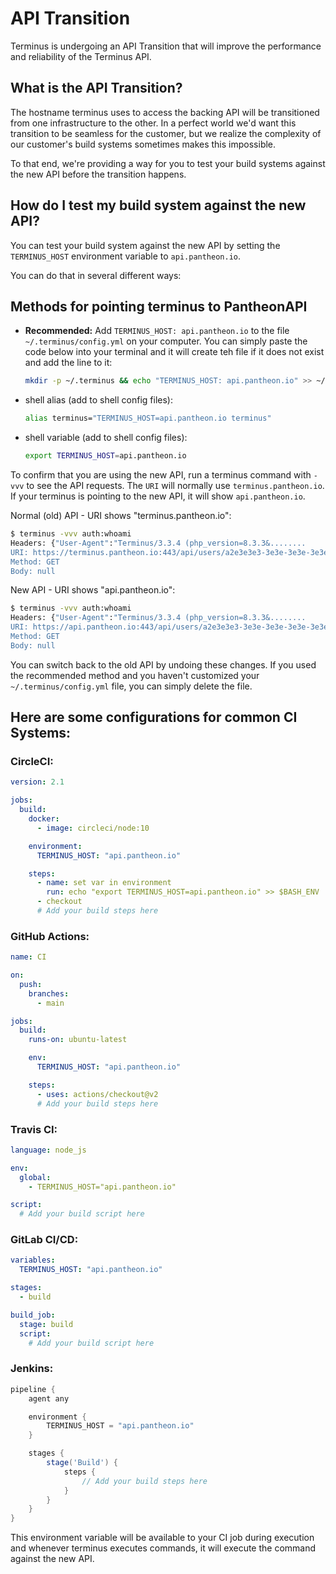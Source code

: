 # API Transition

Terminus is undergoing an API Transition that will improve the performance and reliability of the Terminus API.

## What is the API Transition?

The hostname terminus uses to access the backing API will be transitioned from one infrastructure to the other.
In a perfect world we'd want this transition to be seamless for the customer, but we realize the complexity
of our customer's build systems sometimes makes this impossible.

To that end, we're providing a way for you to test your build systems against the new API before the transition happens.

## How do I test my build system against the new API?

You can test your build system against the new API by setting the `TERMINUS_HOST` environment variable to `api.pantheon.io`.

You can do that in several different ways:

## Methods for pointing terminus to PantheonAPI

*   **Recommended:** Add `TERMINUS_HOST: api.pantheon.io` to the file `~/.terminus/config.yml` on your computer. You can simply paste the code below into your terminal and it will create teh file if it does not exist and add the line to it:

    ```bash
    mkdir -p ~/.terminus && echo "TERMINUS_HOST: api.pantheon.io" >> ~/.terminus/config.yml
    ```

*   shell alias (add to shell config files):

    ```bash
    alias terminus="TERMINUS_HOST=api.pantheon.io terminus"
    ```

*   shell variable (add to shell config files):

    ```bash
    export TERMINUS_HOST=api.pantheon.io
    ```


To confirm that you are using the new API, run a terminus command with `-vvv` to see the API requests. The `URI` will normally use `terminus.pantheon.io`.  If your terminus is pointing to the new API, it will show `api.pantheon.io`.

Normal (old) API - URI shows "terminus.pantheon.io":

```bash
$ terminus -vvv auth:whoami
Headers: {"User-Agent":"Terminus/3.3.4 (php_version=8.3.3&........
URI: https://terminus.pantheon.io:443/api/users/a2e3e3e3-3e3e-3e3e-3e3e-3e3e3e3e3e3e
Method: GET
Body: null
```

New API - URI shows "api.pantheon.io":

```bash
$ terminus -vvv auth:whoami
Headers: {"User-Agent":"Terminus/3.3.4 (php_version=8.3.3&........
URI: https://api.pantheon.io:443/api/users/a2e3e3e3-3e3e-3e3e-3e3e-3e3e3e3e3e3e
Method: GET
Body: null
```

You can switch back to the old API by undoing these changes.  If you used the recommended method and you haven't customized your `~/.terminus/config.yml` file, you can simply delete the file.

## Here are some configurations for common CI Systems:

### CircleCI:

```yaml
version: 2.1

jobs:
  build:
    docker:
      - image: circleci/node:10

    environment:
      TERMINUS_HOST: "api.pantheon.io"

    steps:
      - name: set var in environment
        run: echo "export TERMINUS_HOST=api.pantheon.io" >> $BASH_ENV
      - checkout
      # Add your build steps here
```

### GitHub Actions:

```yaml
name: CI

on:
  push:
    branches:
      - main

jobs:
  build:
    runs-on: ubuntu-latest

    env:
      TERMINUS_HOST: "api.pantheon.io"

    steps:
      - uses: actions/checkout@v2
      # Add your build steps here
```

### Travis CI:

```yaml
language: node_js

env:
  global:
    - TERMINUS_HOST="api.pantheon.io"

script:
  # Add your build script here
```

### GitLab CI/CD:

```yaml
variables:
  TERMINUS_HOST: "api.pantheon.io"

stages:
  - build

build_job:
  stage: build
  script:
    # Add your build script here
```

### Jenkins:

```groovy
pipeline {
    agent any

    environment {
        TERMINUS_HOST = "api.pantheon.io"
    }

    stages {
        stage('Build') {
            steps {
                // Add your build steps here
            }
        }
    }
}
```

This environment variable will be available to your CI job during execution and whenever terminus executes commands, it will execute the command against the new API.
